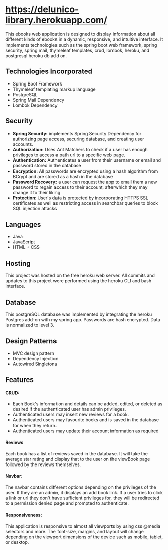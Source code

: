 # https://delunico-library.herokuapp.com/

This ebooks web application is designed to display information about all different kinds of ebooks in a dynamic, responsive, and intuitive interface. It implements technologies such as the spring boot web framework, spring security, spring mail, thymeleaf templates, crud, lombok, heroku, and postgresql heroku db add on.

## Technologies Incorporated
<ul>
  <li>Spring Boot Framework</li>
  <li>Thymeleaf templating markup language</li>
  <li>PostgreSQL</li>
  <li>Spring Mail Dependency</li>
  <li>Lombok Dependency</li>
</ul>

## Security
<ul>
  <li><b>Spring Security:</b> implements Spring Security Dependency for authorizing page access, securing database, and creating user accounts. </li>
  <li><b>Authorization:</b> Uses Ant Matchers to check if a user has enough privileges to access a path url to a specific web page.</li>
  <li><b>Authentication:</b> Authenticates a user from their username or email and password stored in the database</li>
  <li><b>Encryption:</b> All passwords are encrypted using a hash algorithm from BCrypt and are stored as a hash in the database</li>
  <li><b>Password Recovery:</b> a user can request the app to email them a new password to regain access to their account, afterwhich they may change it to their liking</li>
  <li><b>Protection: </b>User's data is protected by incorporating HTTPS SSL certificates as well as restricting access in searchbar queries to block SQL injection attacks </li>
</ul>

## Languages
<ul>
  <li>Java</li>
  <li>JavaScript</li>
  <li>HTML + CSS</li>
</ul>

## Hosting
This project was hosted on the free heroku web server. All commits and updates to this project were performed using the heroku CLI and bash interface.

## Database
This postgreSQL database was implemented by integrating the heroku Postgres add-on with my spring app. Passwords are hash encrypted. Data is normalized to level 3. 

## Design Patterns
<ul>
  <li>MVC design pattern</li>
  <li>Dependency Injection</li>
  <li>Autowired Singletons</li>
</ul>

## Features

#### CRUD: ####
<ul>
  <li>Each Book's information and details can be added, edited, or deleted as desired if the authenticated user has admin privileges. </li>
  <li>Authenticated users may insert new reviews for a book.</li>
  <li>Authenticated users may favourite books and is saved in the database for when they return.</li>
  <li>Authenticated users may update their account information as required </li>
</ul>

#### Reviews ####

 Each book has a list of reviews saved in the database. It will take the average star rating and display that to the user on the viewBook page followed by the reviews themselves.
  
#### Navbar: ####
 
 The navbar contains different options depending on the privileges of the user. If they are an admin, it displays an add book link. If a user tries to click a link or url they don't have sufficient privileges for, they will be redirected to a permission denied page and prompted to authenticate.
 
#### Responsiveness: ####

  This application is responsive to almost all viewports by using css @media selectors and more. The font-size, margins, and layout will change depending on the viewport dimensions of the device such as mobile, tablet, or desktop. 
  

